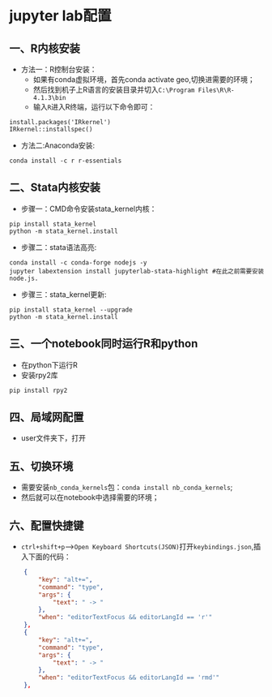 # jupyter lab配置
## 一、R内核安装
+ 方法一：R控制台安装：
	* 如果有conda虚拟环境，首先conda activate geo,切换进需要的环境；
	* 然后找到机子上R语言的安装目录并切入`C:\Program Files\R\R-4.1.3\bin`
	* 输入`R`进入R终端，运行以下命令即可：
```
install.packages('IRkernel')
IRkernel::installspec()
```

+ 方法二:Anaconda安装:
```
conda install -c r r-essentials
```

## 二、Stata内核安装
+ 步骤一：CMD命令安装stata_kernel内核：
```
pip install stata_kernel
python -m stata_kernel.install
```
+  步骤二：stata语法高亮:
```
conda install -c conda-forge nodejs -y
jupyter labextension install jupyterlab-stata-highlight #在此之前需要安装node.js.
```
+ 步骤三：stata_kernel更新:
```
pip install stata_kernel --upgrade
python -m stata_kernel.install
```

## 三、一个notebook同时运行R和python
+ 在python下运行R
+ 安装rpy2库

```
pip install rpy2
```

## 四、局域网配置
+ user文件夹下，打开

## 五、切换环境
+ 需要安装`nb_conda_kernels`包：`conda install nb_conda_kernels`;
+ 然后就可以在notebook中选择需要的环境；

## 六、配置快捷键
+ `ctrl+shift+p`-->`Open Keyboard Shortcuts(JSON)`打开`keybindings.json`,插入下面的代码：
```json
    {
        "key": "alt+=",
        "command": "type",
        "args": {
            "text": " -> "
        },
        "when": "editorTextFocus && editorLangId == 'r'"
    },
    {
        "key": "alt+=",
        "command": "type",
        "args": {
            "text": " -> "
        },
        "when": "editorTextFocus && editorLangId == 'rmd'"
    },
```